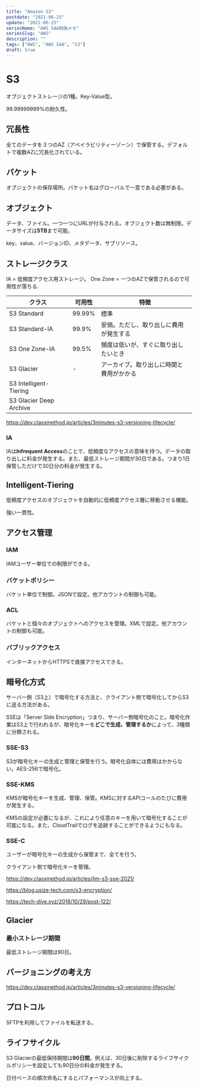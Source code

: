 ```yaml
---
title: "Amazon S3"
postdate: "2021-06-25"
update: "2021-06-25"
seriesName: "AWS SAA勉強メモ"
seriesSlug: "AWS"
description: ""
tags: ["AWS", "AWS SAA", "S3"]
draft: true
---
```


# S3

オブジェクトストレージの1種。Key-Value型。

99.99999999%の耐久性。

## 冗長性

全てのデータを３つのAZ（アベイラビリティーゾーン）で保管する。デフォルトで複数AZに冗長化されている。

## バケット

オブジェクトの保存場所。バケット名はグローバルで一意である必要がある。

## オブジェクト

データ、ファイル。一つ一つにURLが付与される。オブジェクト数は無制限。データサイズは**5TB**まで可能。

key、value、バージョンID、メタデータ、サブリソース。

## ストレージクラス

IA = 低頻度アクセス用ストレージ。
One Zone = 一つのAZで保管されるので可用性が落ちる.

|クラス|可用性|特徴|
|---|---|---|
|S3 Standard|99.99%|標準|
|S3 Standard-IA|99.9%|安価。ただし、取り出しに費用が発生する|
|S3 One Zone-IA|99.5%|頻度は低いが、すぐに取り出したいとき|
|S3 Glacier|-|アーカイブ。取り出しに時間と費用がかかる|
|S3 Intelligent-Tiering|
|S3 Glacier Deep Archive|

https://dev.classmethod.jp/articles/3minutes-s3-versioning-lifecycle/

### IA

IAは**Infrequent Access**のことで、低頻度なアクセスの意味を持つ。データの取り出しに料金が発生する。また、最低ストレージ期間が30日である。つまり1日保管しただけで30日分の料金が発生する。

## Intelligent-Tiering

低頻度アクセスのオブジェクトを自動的に低頻度アクセス層に移動させる機能。

強い一貫性。

## アクセス管理

### IAM

IAMユーザー単位での制限ができる。

### バケットポリシー

バケット単位で制御。JSONで設定。他アカウントの制御も可能。

### ACL

バケットと個々のオブジェクトへのアクセスを管理。XMLで設定。他アカウントの制御も可能。

### バブリックアクセス

インターネットからHTTPSで直接アクセスできる。

## 暗号化方式

サーバー側（S3上）で暗号化する方法と、クライアント側で暗号化してからS3に送る方法がある。

SSEは「Server Side Encryption」つまり、サーバー側暗号化のこと。暗号化作業はS3上で行われるが、暗号化キーを**どこで生成、管理するか**によって、3種類に分類される。

### SSE-S3

S3が暗号化キーの生成と管理と保管を行う。暗号化自体には費用はかからない。AES-256で暗号化。

### SSE-KMS

KMSが暗号化キーを生成、管理、保管。KMSに対するAPIコールのたびに費用が発生する。

KMSの設定が必要になるが、これにより任意のキーを用いて暗号化することが可能になる。また、CloudTrailでログを追跡することができるようにもなる。

### SSE-C

ユーザーが暗号化キーの生成から保管まで、全てを行う。

クライアント側で暗号化キーを管理。

https://dev.classmethod.jp/articles/lim-s3-sse-2021/

https://blog.usize-tech.com/s3-encryption/

https://tech-dive.xyz/2018/10/29/post-122/

## Glacier


### 最小ストレージ期間

最低ストレージ期間は90日。

## バージョニングの考え方

https://dev.classmethod.jp/articles/3minutes-s3-versioning-lifecycle/

## プロトコル

SFTPを利用してファイルを転送する。
## ライフサイクル

S3 Glacierの最低保持期間は**90日間**。例えば、30日後に削除するライフサイクルポリシーを設定しても90日分の料金が発生する。

日付ベースの順次命名にするとパフォーマンスが向上する。